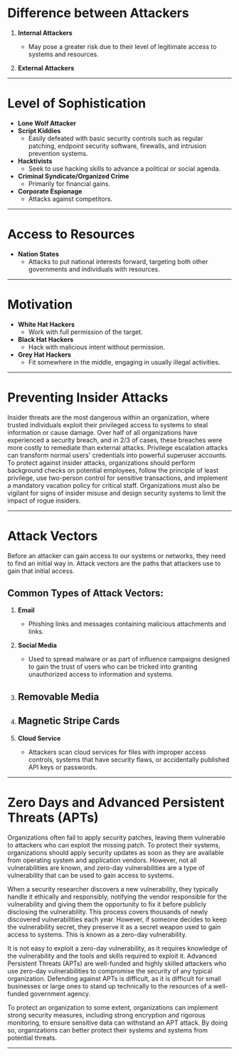 # Difference between Attackers

1. **Internal Attackers**
   - May pose a greater risk due to their level of legitimate access to systems and resources.

2. **External Attackers**

---

# Level of Sophistication

- **Lone Wolf Attacker**
- **Script Kiddies**
  - Easily defeated with basic security controls such as regular patching, endpoint security software, firewalls, and intrusion prevention systems.
- **Hacktivists**
  - Seek to use hacking skills to advance a political or social agenda.
- **Criminal Syndicate/Organized Crime**
  - Primarily for financial gains.
- **Corporate Espionage**
  - Attacks against competitors.

---

# Access to Resources

- **Nation States**
  - Attacks to put national interests forward, targeting both other governments and individuals with resources.

---

# Motivation

- **White Hat Hackers**
  - Work with full permission of the target.
- **Black Hat Hackers**
  - Hack with malicious intent without permission.
- **Grey Hat Hackers**
  - Fit somewhere in the middle, engaging in usually illegal activities.

---

# Preventing Insider Attacks

Insider threats are the most dangerous within an organization, where trusted individuals exploit their privileged access to systems to steal information or cause damage. Over half of all organizations have experienced a security breach, and in 2/3 of cases, these breaches were more costly to remediate than external attacks. Privilege escalation attacks can transform normal users' credentials into powerful superuser accounts. To protect against insider attacks, organizations should perform background checks on potential employees, follow the principle of least privilege, use two-person control for sensitive transactions, and implement a mandatory vacation policy for critical staff. Organizations must also be vigilant for signs of insider misuse and design security systems to limit the impact of rogue insiders.

---

# Attack Vectors

Before an attacker can gain access to our systems or networks, they need to find an initial way in. Attack vectors are the paths that attackers use to gain that initial access.

## Common Types of Attack Vectors:

1. **Email**
   - Phishing links and messages containing malicious attachments and links.

2. **Social Media**
   - Used to spread malware or as part of influence campaigns designed to gain the trust of users who can be tricked into granting unauthorized access to information and systems.

3. **Removable Media**
   - 

4. **Magnetic Stripe Cards**
   - 

5. **Cloud Service**
   - Attackers scan cloud services for files with improper access controls, systems that have security flaws, or accidentally published API keys or passwords.

---

# Zero Days and Advanced Persistent Threats (APTs)

Organizations often fail to apply security patches, leaving them vulnerable to attackers who can exploit the missing patch. To protect their systems, organizations should apply security updates as soon as they are available from operating system and application vendors. However, not all vulnerabilities are known, and zero-day vulnerabilities are a type of vulnerability that can be used to gain access to systems.

When a security researcher discovers a new vulnerability, they typically handle it ethically and responsibly, notifying the vendor responsible for the vulnerability and giving them the opportunity to fix it before publicly disclosing the vulnerability. This process covers thousands of newly discovered vulnerabilities each year. However, if someone decides to keep the vulnerability secret, they preserve it as a secret weapon used to gain access to systems. This is known as a zero-day vulnerability.

It is not easy to exploit a zero-day vulnerability, as it requires knowledge of the vulnerability and the tools and skills required to exploit it. Advanced Persistent Threats (APTs) are well-funded and highly skilled attackers who use zero-day vulnerabilities to compromise the security of any typical organization. Defending against APTs is difficult, as it is difficult for small businesses or large ones to stand up technically to the resources of a well-funded government agency.

To protect an organization to some extent, organizations can implement strong security measures, including strong encryption and rigorous monitoring, to ensure sensitive data can withstand an APT attack. By doing so, organizations can better protect their systems and systems from potential threats.

---
